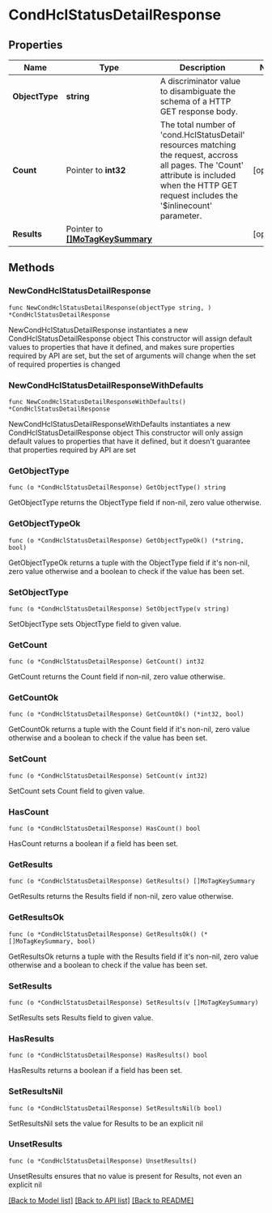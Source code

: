 # CondHclStatusDetailResponse

## Properties

Name | Type | Description | Notes
------------ | ------------- | ------------- | -------------
**ObjectType** | **string** | A discriminator value to disambiguate the schema of a HTTP GET response body. | 
**Count** | Pointer to **int32** | The total number of &#39;cond.HclStatusDetail&#39; resources matching the request, accross all pages. The &#39;Count&#39; attribute is included when the HTTP GET request includes the &#39;$inlinecount&#39; parameter. | [optional] 
**Results** | Pointer to [**[]MoTagKeySummary**](MoTagKeySummary.md) |  | [optional] 

## Methods

### NewCondHclStatusDetailResponse

`func NewCondHclStatusDetailResponse(objectType string, ) *CondHclStatusDetailResponse`

NewCondHclStatusDetailResponse instantiates a new CondHclStatusDetailResponse object
This constructor will assign default values to properties that have it defined,
and makes sure properties required by API are set, but the set of arguments
will change when the set of required properties is changed

### NewCondHclStatusDetailResponseWithDefaults

`func NewCondHclStatusDetailResponseWithDefaults() *CondHclStatusDetailResponse`

NewCondHclStatusDetailResponseWithDefaults instantiates a new CondHclStatusDetailResponse object
This constructor will only assign default values to properties that have it defined,
but it doesn't guarantee that properties required by API are set

### GetObjectType

`func (o *CondHclStatusDetailResponse) GetObjectType() string`

GetObjectType returns the ObjectType field if non-nil, zero value otherwise.

### GetObjectTypeOk

`func (o *CondHclStatusDetailResponse) GetObjectTypeOk() (*string, bool)`

GetObjectTypeOk returns a tuple with the ObjectType field if it's non-nil, zero value otherwise
and a boolean to check if the value has been set.

### SetObjectType

`func (o *CondHclStatusDetailResponse) SetObjectType(v string)`

SetObjectType sets ObjectType field to given value.


### GetCount

`func (o *CondHclStatusDetailResponse) GetCount() int32`

GetCount returns the Count field if non-nil, zero value otherwise.

### GetCountOk

`func (o *CondHclStatusDetailResponse) GetCountOk() (*int32, bool)`

GetCountOk returns a tuple with the Count field if it's non-nil, zero value otherwise
and a boolean to check if the value has been set.

### SetCount

`func (o *CondHclStatusDetailResponse) SetCount(v int32)`

SetCount sets Count field to given value.

### HasCount

`func (o *CondHclStatusDetailResponse) HasCount() bool`

HasCount returns a boolean if a field has been set.

### GetResults

`func (o *CondHclStatusDetailResponse) GetResults() []MoTagKeySummary`

GetResults returns the Results field if non-nil, zero value otherwise.

### GetResultsOk

`func (o *CondHclStatusDetailResponse) GetResultsOk() (*[]MoTagKeySummary, bool)`

GetResultsOk returns a tuple with the Results field if it's non-nil, zero value otherwise
and a boolean to check if the value has been set.

### SetResults

`func (o *CondHclStatusDetailResponse) SetResults(v []MoTagKeySummary)`

SetResults sets Results field to given value.

### HasResults

`func (o *CondHclStatusDetailResponse) HasResults() bool`

HasResults returns a boolean if a field has been set.

### SetResultsNil

`func (o *CondHclStatusDetailResponse) SetResultsNil(b bool)`

 SetResultsNil sets the value for Results to be an explicit nil

### UnsetResults
`func (o *CondHclStatusDetailResponse) UnsetResults()`

UnsetResults ensures that no value is present for Results, not even an explicit nil

[[Back to Model list]](../README.md#documentation-for-models) [[Back to API list]](../README.md#documentation-for-api-endpoints) [[Back to README]](../README.md)


